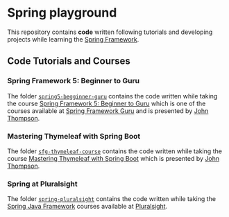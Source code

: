 # Spring playground

This repository contains **code** written following tutorials and developing projects
while learning the [Spring Framework](https://spring.io/).

## Code Tutorials and Courses

### Spring Framework 5: Beginner to Guru

The folder [`spring5-begginner-guru`](./spring5-begginer-guru/) contains the code written while taking
the course [Spring Framework 5: Beginner to Guru](https://www.udemy.com/course/spring-framework-5-beginner-to-guru)
which is one of the courses available at [Spring Framework Guru](https://springframework.guru/)
and is presented by [John Thompson](https://twitter.com/serge_a_storms).

### Mastering Thymeleaf with Spring Boot

The folder [`sfg-thymeleaf-course`](./sfg-thymeleaf-course/) contains the code written while taking
the course [Mastering Thymeleaf with Spring Boot](https://www.udemy.com/course/mastering-thymeleaf-with-spring/)
which is presented by [John Thompson](https://twitter.com/serge_a_storms).

### Spring at Pluralsight

The folder [`spring-pluralsight`](./spring-pluralsight/) contains the code written while taking
the [Spring Java Framework](https://spring.io/) courses available at [Pluralsight](https://app.pluralsight.com/).
